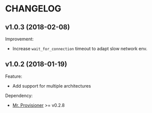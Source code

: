 # CHANGELOG

## v1.0.3 (2018-02-08)

Improvement:
  - Increase `wait_for_connection` timeout to adapt slow network env.

## v1.0.2 (2018-01-19)

Feature:

  - Add support for multiple architectures

Dependency:

  - [Mr. Provisioner](https://github.com/Linaro/mr-provisioner) >= v0.2.8
